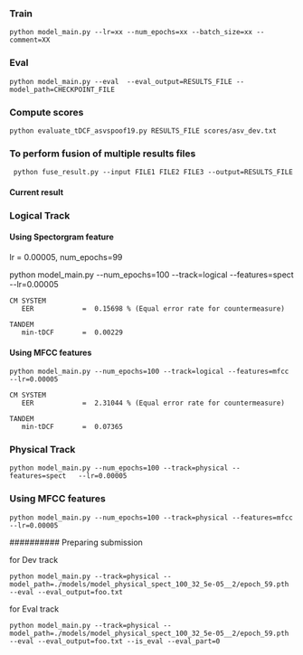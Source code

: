 ### Train
```
python model_main.py --lr=xx --num_epochs=xx --batch_size=xx --comment=XX
```

### Eval
```
python model_main.py --eval  --eval_output=RESULTS_FILE --model_path=CHECKPOINT_FILE
```

### Compute scores
```
python evaluate_tDCF_asvspoof19.py RESULTS_FILE scores/asv_dev.txt 
```

### To perform fusion of multiple results files
```
 python fuse_result.py --input FILE1 FILE2 FILE3 --output=RESULTS_FILE
```

#### Current result

### Logical Track

#### Using Spectorgram feature
lr = 0.00005, num_epochs=99

python model_main.py --num_epochs=100 --track=logical --features=spect   --lr=0.00005

```
CM SYSTEM
   EER            =  0.15698 % (Equal error rate for countermeasure)

TANDEM
   min-tDCF       =  0.00229

```

#### Using MFCC features

```
python model_main.py --num_epochs=100 --track=logical --features=mfcc   --lr=0.00005
```

```
CM SYSTEM
   EER            =  2.31044 % (Equal error rate for countermeasure)

TANDEM
   min-tDCF       =  0.07365
```

### Physical Track
```
python model_main.py --num_epochs=100 --track=physical --features=spect   --lr=0.00005

```

### Using MFCC features
```
python model_main.py --num_epochs=100 --track=physical --features=mfcc   --lr=0.00005

```

########## Preparing submission

for Dev track
```
python model_main.py --track=physical --model_path=./models/model_physical_spect_100_32_5e-05__2/epoch_59.pth --eval --eval_output=foo.txt
```

for Eval track
```
python model_main.py --track=physical --model_path=./models/model_physical_spect_100_32_5e-05__2/epoch_59.pth --eval --eval_output=foo.txt --is_eval --eval_part=0

```